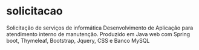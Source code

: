 # solicitacao
Solicitação de serviços de informática
Desenvolvimento de Aplicação para atendimento interno de manutenção.
Produzido em Java web com Spring boot, Thymeleaf, Bootstrap, Jquery, CSS e Banco MySQL
